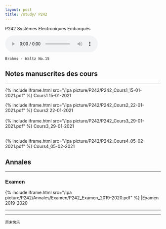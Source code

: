```yaml
---
layout: post
title: /study/ P242
---
```


P242 Systèmes Electroniques Embarqués

<audio loop="loop" controls="controls">
  <source src="https://raw.githubusercontent.com/startadaywithasmile/startadaywithasmile.github.io/master/ipa%20picture/5/%E5%91%A8%E5%8D%8E%E5%81%A5%2C%E6%9D%8E%E5%BA%A6%20-%20%E9%9A%BE%E4%BB%A5%E6%8A%97%E6%8B%92.mp3" type="audio/mp3" />
</audio>

`Brahms - Waltz No.15`

## Notes manuscrites des cours ##
----

{% include iframe.html src="/ipa picture/P242/P242_Cours1_15-01-2021.pdf" %}
Cours1 15-01-2021
<br />

{% include iframe.html src="/ipa picture/P242/P242_Cours2_22-01-2021.pdf" %}
Cours2 22-01-2021
<br />
<br />
{% include iframe.html src="/ipa picture/P242/P242_Cours3_29-01-2021.pdf" %}
Cours3_29-01-2021

<br />
{% include iframe.html src="/ipa picture/P242/P242_Cours4_05-02-2021.pdf" %}
Cours4_05-02-2021


## Annales ##
----

### Examen ###

{% include iframe.html src="/ipa picture/P242/Annales/Examen/P242_Examen_2019-2020.pdf" %}
|Examen 2019-2020

----
****

`周末快乐`

